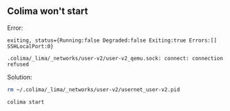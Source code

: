 ## Colima won't start

Error:

`exiting, status={Running:false Degraded:false Exiting:true Errors:[] SSHLocalPort:0}`

`.colima/_lima/_networks/user-v2/user-v2_qemu.sock: connect: connection refused`


Solution:

```bash
rm ~/.colima/_lima/_networks/user-v2/usernet_user-v2.pid
```

```bash
colima start
```

